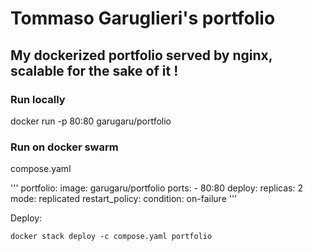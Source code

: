 
# Tommaso Garuglieri's portfolio

## My dockerized portfolio served by nginx, scalable for the sake of it !


### Run locally

  docker run -p 80:80 garugaru/portfolio

### Run on docker swarm

compose.yaml

'''
    portfolio:
      image: garugaru/portfolio
      ports:
        - 80:80
      deploy:
        replicas: 2
        mode: replicated
        restart_policy:
          condition: on-failure
'''

Deploy:

    docker stack deploy -c compose.yaml portfolio

